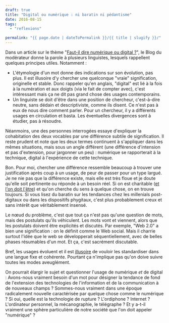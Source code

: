 ```yaml
---
draft: true
title: "Digital ou numérique : ni baratin ni pédantisme"
date: 2016-08-15
tags:
  - "reflexions"

permalink: "{{ page.date | dateToPermalink }}/{{ title | slugify }}/"
---
```


Dans un article sur le thème "[Faut-il dire numérique ou digital ?](http://www.blogdumoderateur.com/numerique-ou-digital/)", le Blog du modérateur donne la parole à plusieurs linguistes, lesquels rappellent quelques principes utiles. Notamment :

- L'étymologie d'un mot donne des indications sur son évolution, pas plus. Il est illusoire d'y chercher une quelconque "vraie" signification, originelle et stable. Donc rappeler qu'en anglais, "digital" est lié à la fois à la numération et aux doigts (via le fait de compter avec), c'est intéressant mais ça ne dit pas grand chose des usages contemporains.
- Un linguiste se doit d'être dans une position de chercheur, c'est-à-dire neutre, sans dédain et descriptiviste, comme ils disent. Ce n'est pas à eux de nous dire comment parler. Pour un chercheur, il y a différents usages en circulation et basta. Les éventuelles divergences sont à étudier, pas à résoudre.

Néanmoins, une des personnes interrogées essaye d'expliquer la cohabitation des deux vocables par une différence subtile de signification. Il reste prudent et note que les deux termes continuent à s'appliquer dans les mêmes situations, mais sous un angle différent (une différence d'intension et pas d'extension, pour jargonner un peu) : numérique se rapporterait à la technique, digital à l'expérience de cette technique.

Bon. Pour moi, chercher une différence ressemble beaucoup à trouver une justification après coup à un usage, de peur de passer pour un type largué. Je ne nie pas que la différence existe, mais elle est très floue et je doute qu'elle soit pertinente ou réponde à un besoin réel. Si on est charitable ([et l'on doit l'être]([http://toutcequibouge.net/](https://en.wikipedia.org/wiki/Principle_of_charity))) et qu'on cherche du sens à quelque chose, on en trouve toujours. Si vous lisez du baratin sur les tendances chez les millenials post-digitaux ou dans les dispositifs phygitaux, c'est plus probablement creux et sans intérêt que véritablement insensé.

Le nœud du problème, c'est que tout ça n'est pas qu'une question de mots, mais des postulats qu'ils véhiculent. Les mots vont et viennent, alors que les postulats doivent être explicités et discutés. Par exemple, "Web 2.0" a bien une signification : on le définit comme le Web social. Mais il charrie surtout l'idée que le web se développerait séquentiellement, avec de belles phases résumables d'un mot. Et ça, c'est sacrément discutable.

Bref, les usages évoluent et il est [illusoire](http://baalhammon.fr/linguistique.html#q5) de vouloir les standardiser dans une langue fixe et cohérente. Pourtant ça n'implique pas qu'on doive suivre toutes les modes aveuglément.

On pourrait élargir le sujet et questionner l'usage de numérique _et_ de digital : Avons-nous vraiment besoin d'un mot pour désigner la tendance de fond de l'extension des technologies de l'information et de la communication à de nouveaux champs ? Sommes-nous vraiment dans une époque radicalement nouvelle caractérisée par quelque chose comme le numérique ? Si oui, quelle est la technologie de rupture ? L'ordiphone ? Internet ? L'ordinateur personnel, la mécanographie, le télégraphe ? Et y a-t-il vraiment une sphère particulière de notre société que l'on doit appeler "numérique" ?
